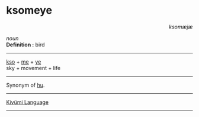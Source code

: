 
# ksomeye

<div align="right"><i>ksomæjæ</i></div>

*noun*  
**Definition :** bird  

---

[kso](kso.md) + [me](me.md) + [ye](ye.md)  
sky + movement + life  

---

Synonym of [hu](hu.md).

---

[Kivümi Language](../README.md)

---

